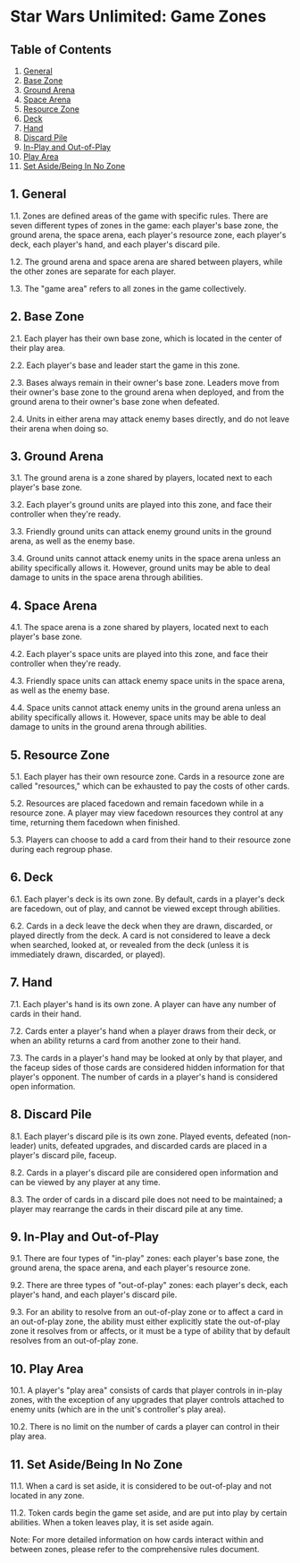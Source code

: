 # Star Wars Unlimited: Game Zones

## Table of Contents
1. [General](#1-general)
2. [Base Zone](#2-base-zone)
3. [Ground Arena](#3-ground-arena)
4. [Space Arena](#4-space-arena)
5. [Resource Zone](#5-resource-zone)
6. [Deck](#6-deck)
7. [Hand](#7-hand)
8. [Discard Pile](#8-discard-pile)
9. [In-Play and Out-of-Play](#9-in-play-and-out-of-play)
10. [Play Area](#10-play-area)
11. [Set Aside/Being In No Zone](#11-set-asidebeing-in-no-zone)

## 1. General
1.1. Zones are defined areas of the game with specific rules. There are seven different types of zones in the game: each player's base zone, the ground arena, the space arena, each player's resource zone, each player's deck, each player's hand, and each player's discard pile.

1.2. The ground arena and space arena are shared between players, while the other zones are separate for each player.

1.3. The "game area" refers to all zones in the game collectively.

## 2. Base Zone
2.1. Each player has their own base zone, which is located in the center of their play area.

2.2. Each player's base and leader start the game in this zone.

2.3. Bases always remain in their owner's base zone. Leaders move from their owner's base zone to the ground arena when deployed, and from the ground arena to their owner's base zone when defeated.

2.4. Units in either arena may attack enemy bases directly, and do not leave their arena when doing so.

## 3. Ground Arena
3.1. The ground arena is a zone shared by players, located next to each player's base zone.

3.2. Each player's ground units are played into this zone, and face their controller when they're ready.

3.3. Friendly ground units can attack enemy ground units in the ground arena, as well as the enemy base.

3.4. Ground units cannot attack enemy units in the space arena unless an ability specifically allows it. However, ground units may be able to deal damage to units in the space arena through abilities.

## 4. Space Arena
4.1. The space arena is a zone shared by players, located next to each player's base zone.

4.2. Each player's space units are played into this zone, and face their controller when they're ready.

4.3. Friendly space units can attack enemy space units in the space arena, as well as the enemy base.

4.4. Space units cannot attack enemy units in the ground arena unless an ability specifically allows it. However, space units may be able to deal damage to units in the ground arena through abilities.

## 5. Resource Zone
5.1. Each player has their own resource zone. Cards in a resource zone are called "resources," which can be exhausted to pay the costs of other cards.

5.2. Resources are placed facedown and remain facedown while in a resource zone. A player may view facedown resources they control at any time, returning them facedown when finished.

5.3. Players can choose to add a card from their hand to their resource zone during each regroup phase.

## 6. Deck
6.1. Each player's deck is its own zone. By default, cards in a player's deck are facedown, out of play, and cannot be viewed except through abilities.

6.2. Cards in a deck leave the deck when they are drawn, discarded, or played directly from the deck. A card is not considered to leave a deck when searched, looked at, or revealed from the deck (unless it is immediately drawn, discarded, or played).

## 7. Hand
7.1. Each player's hand is its own zone. A player can have any number of cards in their hand.

7.2. Cards enter a player's hand when a player draws from their deck, or when an ability returns a card from another zone to their hand.

7.3. The cards in a player's hand may be looked at only by that player, and the faceup sides of those cards are considered hidden information for that player's opponent. The number of cards in a player's hand is considered open information.

## 8. Discard Pile
8.1. Each player's discard pile is its own zone. Played events, defeated (non-leader) units, defeated upgrades, and discarded cards are placed in a player's discard pile, faceup.

8.2. Cards in a player's discard pile are considered open information and can be viewed by any player at any time.

8.3. The order of cards in a discard pile does not need to be maintained; a player may rearrange the cards in their discard pile at any time.

## 9. In-Play and Out-of-Play
9.1. There are four types of "in-play" zones: each player's base zone, the ground arena, the space arena, and each player's resource zone.

9.2. There are three types of "out-of-play" zones: each player's deck, each player's hand, and each player's discard pile.

9.3. For an ability to resolve from an out-of-play zone or to affect a card in an out-of-play zone, the ability must either explicitly state the out-of-play zone it resolves from or affects, or it must be a type of ability that by default resolves from an out-of-play zone.

## 10. Play Area
10.1. A player's "play area" consists of cards that player controls in in-play zones, with the exception of any upgrades that player controls attached to enemy units (which are in the unit's controller's play area).

10.2. There is no limit on the number of cards a player can control in their play area.

## 11. Set Aside/Being In No Zone
11.1. When a card is set aside, it is considered to be out-of-play and not located in any zone.

11.2. Token cards begin the game set aside, and are put into play by certain abilities. When a token leaves play, it is set aside again.

Note: For more detailed information on how cards interact within and between zones, please refer to the comprehensive rules document.